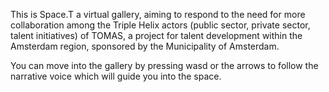 This is Space.T a virtual gallery, aiming to respond to the need for more collaboration among the Triple Helix actors (public sector, private sector, talent initiatives) of TOMAS, a project for talent development within the Amsterdam region, sponsored by the Municipality of Amsterdam.

You can move into the gallery by pressing wasd or the arrows to follow the narrative voice which will guide you into the space.
